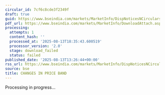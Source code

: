 ```yaml
---
circular_id: 7cf6c8cde3f2349f
draft: true
guid: https://www.bseindia.com/markets/MarketInfo/DispNoticesNCirculars.aspx?Noticeid={7575356A-C6D8-44CC-9A8E-4A799B1DFA42}&noticeno=20250813-57&dt=08/13/2025&icount=57&totcount=73&flag=0
pdf_url: https://www.bseindia.com/markets/MarketInfo/DownloadAttach.aspx?id=20250813-57&attachedId=
processing:
  attempts: 1
  content_hash: ''
  processed_at: '2025-08-13T18:35:43.600519'
  processor_version: '2.0'
  stage: download_failed
  status: failed
published_date: '2025-08-13T13:26:44+00:00'
rss_url: https://www.bseindia.com/markets/MarketInfo/DispNoticesNCirculars.aspx?Noticeid={7575356A-C6D8-44CC-9A8E-4A799B1DFA42}&noticeno=20250813-57&dt=08/13/2025&icount=57&totcount=73&flag=0
source: bse
title: CHANGES IN PRICE BAND
---
```


Processing in progress...